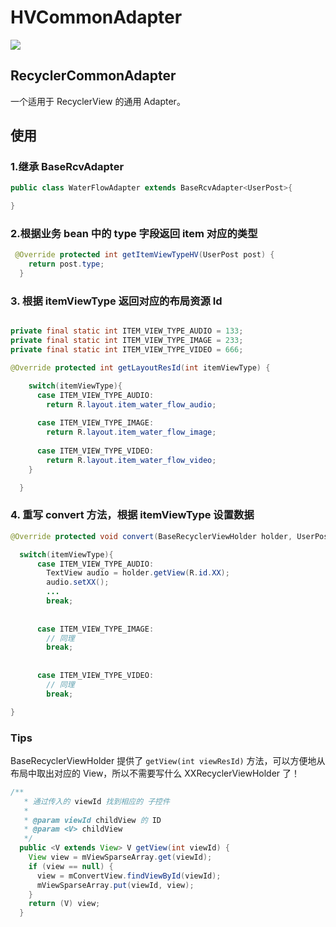 # HVCommonAdapter


[![](https://jitpack.io/v/HelloVass/HVCommonAdapter.svg)](https://jitpack.io/#HelloVass/HVCommonAdapter)

## RecyclerCommonAdapter

一个适用于 RecyclerView 的通用 Adapter。


## 使用

### 1.继承 BaseRcvAdapter

```java
public class WaterFlowAdapter extends BaseRcvAdapter<UserPost>{

}
```

### 2.根据业务 bean 中的 type 字段返回 item 对应的类型

```java
 @Override protected int getItemViewTypeHV(UserPost post) {
    return post.type;
  }
```

### 3. 根据 itemViewType 返回对应的布局资源 Id



```java

private final static int ITEM_VIEW_TYPE_AUDIO = 133;
private final static int ITEM_VIEW_TYPE_IMAGE = 233;
private final static int ITEM_VIEW_TYPE_VIDEO = 666;

@Override protected int getLayoutResId(int itemViewType) {

    switch(itemViewType){
      case ITEM_VIEW_TYPE_AUDIO:
        return R.layout.item_water_flow_audio;
      
      case ITEM_VIEW_TYPE_IMAGE:
        return R.layout.item_water_flow_image;
        
      case ITEM_VIEW_TYPE_VIDEO:
        return R.layout.item_water_flow_video;
    }

  }
```

### 4. 重写 convert 方法，根据 itemViewType 设置数据
```java
@Override protected void convert(BaseRecyclerViewHolder holder, UserPost post, int itemViewType) {

  switch(itemViewType){
      case ITEM_VIEW_TYPE_AUDIO:
        TextView audio = holder.getView(R.id.XX);
        audio.setXX();
        ...
        break;
        
      
      case ITEM_VIEW_TYPE_IMAGE:
        // 同理
        break;
       
        
      case ITEM_VIEW_TYPE_VIDEO:
        // 同理
        break;

}
```

### Tips

BaseRecyclerViewHolder 提供了 `getView(int viewResId)` 方法，可以方便地从布局中取出对应的 View，所以不需要写什么 XXRecyclerViewHolder 了！

```java
/**
   * 通过传入的 viewId 找到相应的 子控件
   *
   * @param viewId childView 的 ID
   * @param <V> childView
   */
  public <V extends View> V getView(int viewId) {
    View view = mViewSparseArray.get(viewId);
    if (view == null) {
      view = mConvertView.findViewById(viewId);
      mViewSparseArray.put(viewId, view);
    }
    return (V) view;
  }
```



